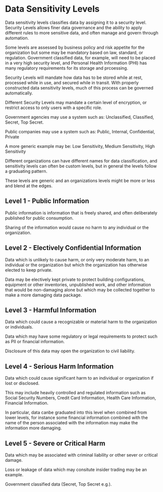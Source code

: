 # Data Sensitivity Levels

Data sensitivity levels classifies data by assigning it to a security level. Security Levels allows finer data governance and the ability to apply different rules to more sensitive data, and often manage and govern through automation. 

Some levels are assessed by business policy and risk appetite for the organization but some may be mandatory based on law, standard, or regulation. Government classified data, for example, will need to be placed in a very high security level, and Personal Health Information (PHI) has many regulatory requirements for its storage and prcoessing.

Security Levels will mandate how data has to be stored while at rest, processed while in use, and secured while in transit. With properly constructed data sensitivity levels, much of this process can be governed automatically.

Different Security Levels may mandate a certain level of encryption, or restrict access to only users with a specific role.

Government agencies may use a system such as: Unclassified, Classified, Secret, Top Secret.

Public companies may use a system such as: Public, Internal, Confidential, Private

A more generic example may be: Low Sensitivity, Medium Sensitivity, High Sensitivity

Different organizations can have different names for data classification, and sensitivity levels can often be custom levels, but in general the levels follow a graduating pattern.

These levels are generic and an organizations levels might be more or less and blend at the edges.

## Level 1 - Public Information

Public information is information that is freely shared, and often deliberately published for public consumption.

Sharing of the information would cause no harm to any individual or the organization.

## Level 2 - Electively Confidential Information

Data which is unlikely to cause harm, or only very moderate harm, to an individual or the organization but which the organization has otherwise elected to keep private.

Data may be electively kept private to protect building configurations, equipment or other inventories, unpublished work, and other information that would be non-damaging alone but which may be collected together to make a more damaging data package.

## Level 3 - Harmful Information

Data which could cause a recognizable or material harm to the organization or individuals.

Data which may have some regulatory or legal requirements to protect such as PII or financial information.

Disclosure of this data may open the organization to civil liability.

## Level 4 - Serious Harm Information

Data which could cause significant harm to an individual or organization if lost or disclosed.

This may include heavily controlled and regulated information such as Social Security Numbers, Credit Card Information, Health Care Information, Financial Information.

In particular, data canbe graduated into this level when combined from lower levels, for instance some financial information combined with the name of the person associated with the information may make the information more damaging.

## Level 5 - Severe or Critical Harm

Data which may be associated with criminal liability or other sever or critical damage.

Loss or leakage of data which may consitute insider trading may be an example.

Government classified data (Secret, Top Secret e.g.).